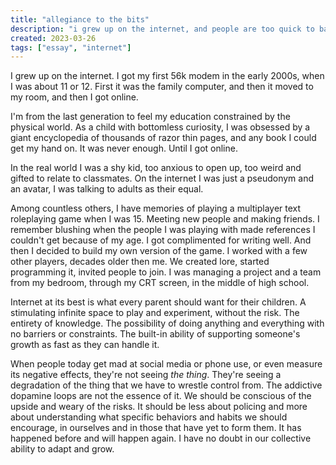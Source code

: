 ```yaml
---
title: "allegiance to the bits"
description: "i grew up on the internet, and people are too quick to bail on it"
created: 2023-03-26
tags: ["essay", "internet"]
---
```


I grew up on the internet. I got my first 56k modem in the early 2000s, when I was about 11 or 12. First it was the family computer, and then it moved to my room, and then I got online.

I'm from the last generation to feel my education constrained by the physical world. As a child with bottomless curiosity, I was obsessed by a giant encyclopedia of thousands of razor thin pages, and any book I could get my hand on. It was never enough. Until I got online.

In the real world I was a shy kid, too anxious to open up, too weird and gifted to relate to classmates. On the internet I was just a pseudonym and an avatar, I was talking to adults as their equal.

Among countless others, I have memories of playing a multiplayer text roleplaying game when I was 15. Meeting new people and making friends. I remember blushing when the people I was playing with made references I couldn't get because of my age. I got complimented for writing well.
And then I decided to build my own version of the game. I worked with a few other players, decades older then me. We created lore, started programming it, invited people to join. I was managing a project and a team from my bedroom, through my CRT screen, in the middle of high school.

Internet at its best is what every parent should want for their children. A stimulating infinite space to play and experiment, without the risk. The entirety of knowledge. The possibility of doing anything and everything with no barriers or constraints. The built-in ability of supporting someone's growth as fast as they can handle it.

When people today get mad at social media or phone use, or even measure its negative effects, they're not seeing _the thing_. They're seeing a degradation of the thing that we have to wrestle control from. The addictive dopamine loops are not the essence of it.
We should be conscious of the upside and weary of the risks. It should be less about policing and more about understanding what specific behaviors and habits we should encourage, in ourselves and in those that have yet to form them.
It has happened before and will happen again. I have no doubt in our collective ability to adapt and grow.

